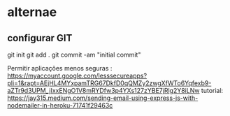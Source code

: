 # alternae

## configurar GIT

git init
git add .
git commit -am "initial commit"

Permitir aplicações menos seguras : https://myaccount.google.com/lesssecureapps?pli=1&rapt=AEjHL4MYxpamTRG67DkfD0qQMZy2zwgXfWTo6Yqfexb9-aZTr9d3UPM_jIxxENgO1V8mRYDfw3p4YXs127zYBE7jRlg2Y8iLNw
tutorial: https://jay315.medium.com/sending-email-using-express-js-with-nodemailer-in-heroku-71741f29463c
